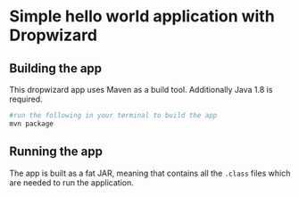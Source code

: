 # Simple hello world application with Dropwizard

## Building the app

This dropwizard app uses Maven as a build tool. Additionally Java 1.8 is required. 
```bash
#run the following in your terminal to build the app
mvn package

```

## Running the app
The app is built as a fat JAR, meaning that contains all the `.class` files which are needed to run the application.
